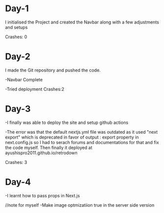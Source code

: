 # Day-1
I initialised the Project and created the Navbar along with a few adjustments and setups


Crashes: 0
# Day-2
I made the Git repository and pushed the code.


-Navbar Complete


-Tried deployment
Crashes:2
# Day-3
-I finally was able to deploy the site and setup github actions


-The error was that the default nextjs.yml file was outdated as it used "next export" which is deprecated in favor of output : export property in next.config.js so I had to serach forums and documentations for that and fix the code myself. Then finally it deployed at ayushispro2011.github.io/retrodown


Crashes: 3
# Day-4
-I learnt how to pass props in Next.js



//note for myself
-Make image optmizatiion true in the server side version